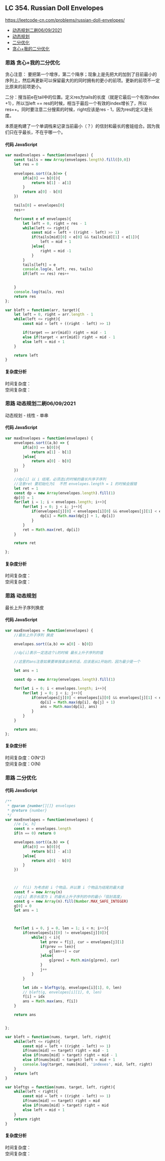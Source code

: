 ## LC 354. Russian Doll Envelopes

https://leetcode-cn.com/problems/russian-doll-envelopes/

- [动态规划二刷06/09/2021](#思路-动态规划二刷06/09/2021)
- [动态规划](#思路-动态规划)
- [二分优化](#思路-二分优化)
- [贪心+我的二分优化](#思路-贪心+我的二分优化)

### 思路 贪心+我的二分优化
贪心注意： 要把第一个增序，第二个降序；现象上是先把大的加到了目前最小的序列上，然后再更新可以保留最大的的同时拥有的更小的前项。更新的前项不一定比原来的前项更小。

二分：搜当前e在tail中的位置。定义res为tails的长度（就是它最后一个有效index +1），所以当left == res的时候，相当于最后一个有效的index增长了，所以res++。同时要注意二分搜索的时候，right应该是res - 1，因为res的定义是长度。

本质是构建了一个单调栈来记录当前最小（？）的信封和最长的套娃组合。因为我们只在乎最长，不在乎哪一个。
#### 代码 JavaScript

```JavaScript
var maxEnvelopes = function(envelopes) {
    const tails = new Array(envelopes.length).fill([0,0])
    let res = 0
    
    envelopes.sort((a,b)=> {
        if(a[0] == b[0]){
            return b[1] - a[1]
        }
        return a[0] - b[0]
    })

    tails[0] = envelopes[0]
    res++

    for(const e of envelopes){
        let left = 0, right = res - 1
        while(left <= right){
            const mid = left + ((right - left) >> 1)
            if(tails[mid][0] < e[0] && tails[mid][1] < e[1]){
                left = mid + 1
            }else{
                right = mid -1 
            }
        }
        tails[left] = e
        console.log(e, left, res, tails)
        if(left == res) res++

        
    }
    console.log(tails, res)
    return res 
};

var bleft = function(arr, target){
    let left = 0, right = arr.length - 1
    while(left <= right){
        const mid = left + ((right - left) >> 1)

        if(target == arr[mid]) right = mid - 1
        else if(target < arr[mid]) right = mid - 1
        else left = mid + 1
    }

    return left
}

```

#### 复杂度分析
时间复杂度： </br>
空间复杂度：
### 思路 动态规划二刷06/09/2021
动态规划 - 线性 - 单串
#### 代码 JavaScript

```JavaScript
var maxEnvelopes = function(envelopes) {
    envelopes.sort((a,b) => {
        if(a[0] == b[0]){
            return a[1] - b[1]
        }else{
            return a[0] - b[0]
        }
    })

    //dp[i] 以 i 结尾，必须选i的时候的最长升序子序列
    //注意ret 要初始化为1  不然 envelopes.length = 1 的时候会报错
    let ret = 1
    const dp = new Array(envelopes.length).fill(1)
    dp[0] = 1
    for(let i = 1; i < envelopes.length; i++){
        for(let j = 0; j < i; j++){
            if(envelopes[j][0] < envelopes[i][0] && envelopes[j][1] < envelopes[i][1]){
                dp[i] = Math.max(dp[j] + 1, dp[i])
            }
        }
        ret = Math.max(ret, dp[i])
    }

    return ret

};

```

#### 复杂度分析
时间复杂度： </br>
空间复杂度：

### 思路 动态规划

最长上升子序列换皮

#### 代码 JavaScript

```JavaScript
var maxEnvelopes = function(envelopes) {
    //最长上升子序列 换皮

    envelopes.sort((a,b) => a[0] - b[0])

    //dp[i]表示一定选这个i的时候 最长上升子序列的值

    //这里的ans注意如果要单独拿出来的话，应该是从1开始的，因为最少是一个

    let ans = 1

    const dp = new Array(envelopes.length).fill(1)

    for(let i = 0; i < envelopes.length; i++){
        for(let j = 0; j < i; j++){
            if(envelopes[j][0] < envelopes[i][0] && envelopes[j][1] < envelopes[i][1]){
                dp[i] = Math.max(dp[i], dp[j] + 1)
                ans = Math.max(dp[i], ans)
            }
        }
    }

    return ans;
};

```

#### 复杂度分析

时间复杂度：O(N^2) </br>
空间复杂度：O(N)




### 思路 二分优化

#### 代码 JavaScript

```JavaScript
/**
 * @param {number[][]} envelopes
 * @return {number}
 */
var maxEnvelopes = function(envelopes) {
    //e [w, h]
    const n = envelopes.length
    if(n == 0) return 0

    envelopes.sort((a,b) => {
        if(a[0] == b[0]){
            return b[1] - a[1]
        }else{
            return a[0] - b[0]
        }
    })

 

    //  f(i) 为考虑前 i 个物品，并以第 i 个物品为结尾的最大值
    const f = new Array(n)
    //g[i] 表示长度为 i 的最长上升子序列的中的最小「信封高度」
    const g = new Array(n).fill(Number.MAX_SAFE_INTEGER)
    g[0] = 0
    let ans = 1

    

    for(let i = 0, j = 0, len = 1; i < n; i++){
        if(envelopes[i][0] != envelopes[j][0]){
            while(j < i){
                let prev = f[j], cur = envelopes[j][1]
                if(prev == len){
                    g[len++] = cur
                }else{
                    g[prev] = Math.min(g[prev], cur)
                }
                j++
            }
        }

        let idx = bleftgs(g, envelopes[i][1], 0, len)
        // bleft(g, envelopes[i][1], 0, len)
        f[i] = idx
        ans = Math.max(ans, f[i])
    }

    return ans


};

var bleft = function(nums, target, left, right){
    while(left <= right){
        const mid = left + ((right - left) >> 1)
        if(nums[mid] == target) right = mid - 1
        else if(nums[mid] > target) right = mid - 1
        else if(nums[mid] < target) left = mid + 1
        console.log(target, nums[mid], 'indexes', mid, left, right)
    }
    return left
}

var bleftgs = function(nums, target, left, right){
    while(left < right){
        const mid = left + ((right - left) >> 1)
        if(nums[mid] == target) right = mid 
        else if(nums[mid] > target) right = mid 
        else left = mid + 1
    }
    return right
}

```

#### 复杂度分析
时间复杂度： </br>
空间复杂度：

